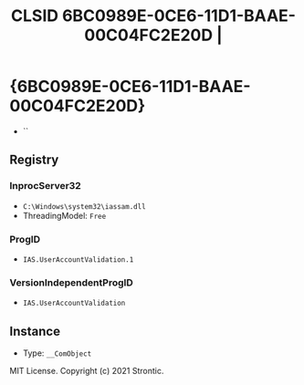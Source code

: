 ﻿---
title: "CLSID 6BC0989E-0CE6-11D1-BAAE-00C04FC2E20D | "
excerpt: What is COM-Object CLSID 6BC0989E-0CE6-11D1-BAAE-00C04FC2E20D?
---

# {6BC0989E-0CE6-11D1-BAAE-00C04FC2E20D}

* ``

## Registry


### InprocServer32

* `C:\Windows\system32\iassam.dll`
* ThreadingModel: `Free`

### ProgID

* `IAS.UserAccountValidation.1`

### VersionIndependentProgID

* `IAS.UserAccountValidation`

## Instance

* Type: `__ComObject`

MIT License. Copyright (c) 2021 Strontic.


